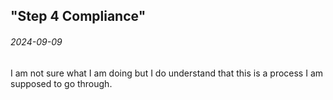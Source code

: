 ## "Step 4 Compliance"
###### 2024-09-09


I am not sure what I am doing but I do understand that this is a process I am supposed to go through.
